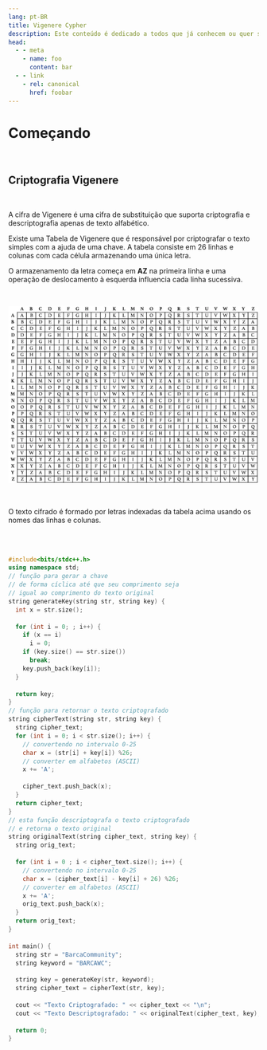 ```yaml
---
lang: pt-BR
title: Vigenere Cypher
description: Este conteúdo é dedicado a todos que já conhecem ou quer saber mais sobre a linguagem de programação C/C++.
head:
  - - meta
    - name: foo
      content: bar
  - - link
    - rel: canonical
      href: foobar
---
```



# Começando

<br/>

## Criptografia Vigenere

<br/>

A cifra de Vigenere é uma cifra de substituição que suporta criptografia e descriptografia apenas de texto alfabético.

Existe uma Tabela de Vigenere que é responsável por criptografar o texto simples com a ajuda de uma chave.
A tabela consiste em 26 linhas e colunas com cada célula armazenando uma única letra.

O armazenamento da letra começa em **AZ** na primeira linha e uma operação de deslocamento à esquerda influencia cada linha sucessiva.

<br/>

![image](./../../../../../static/tables/vigenere-cypher-table.png)

<br/>

O texto cifrado é formado por letras indexadas da tabela acima usando os nomes das linhas e colunas.

<br/>
<br/>

```c++
#include<bits/stdc++.h>
using namespace std;
// função para gerar a chave
// de forma cíclica até que seu comprimento seja
// igual ao comprimento do texto original
string generateKey(string str, string key) {
  int x = str.size();

  for (int i = 0; ; i++) {
    if (x == i)
      i = 0;
    if (key.size() == str.size())
      break;
    key.push_back(key[i]);
  }

  return key;
}
// função para retornar o texto criptografado
string cipherText(string str, string key) {
  string cipher_text;
  for (int i = 0; i < str.size(); i++) {
    // convertendo no intervalo 0-25
    char x = (str[i] + key[i]) %26;
    // converter em alfabetos (ASCII)
    x += 'A';

    cipher_text.push_back(x);
  }
  return cipher_text;
}
// esta função descriptografa o texto criptografado
// e retorna o texto original
string originalText(string cipher_text, string key) {
  string orig_text;

  for (int i = 0 ; i < cipher_text.size(); i++) {
    // convertendo no intervalo 0-25
    char x = (cipher_text[i] - key[i] + 26) %26;
    // converter em alfabetos (ASCII)
    x += 'A';
    orig_text.push_back(x);
  }
  return orig_text;
}
 
int main() {
  string str = "BarcaCommunity";
  string keyword = "BARCAWC";

  string key = generateKey(str, keyword);
  string cipher_text = cipherText(str, key);

  cout << "Texto Criptografado: " << cipher_text << "\n";
  cout << "Texto Descriptografado: " << originalText(cipher_text, key);
  
  return 0;
}
```


